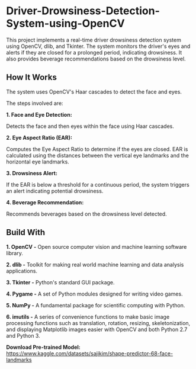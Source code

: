 # Driver-Drowsiness-Detection-System-using-OpenCV

This project implements a real-time driver drowsiness detection system using OpenCV, dlib, and Tkinter. The system monitors the driver's eyes and alerts if they are closed for a prolonged period, indicating drowsiness. It also provides beverage recommendations based on the drowsiness level.

## How It Works

The system uses OpenCV's Haar cascades to detect the face and eyes. 

The steps involved are:


**1. Face and Eye Detection:**

Detects the face and then eyes within the face using Haar cascades.


**2. Eye Aspect Ratio (EAR):**

Computes the Eye Aspect Ratio to determine if the eyes are closed.
EAR is calculated using the distances between the vertical eye landmarks and the horizontal eye landmarks.


**3. Drowsiness Alert:**

If the EAR is below a threshold for a continuous period, the system triggers an alert indicating potential drowsiness.


**4. Beverage Recommendation:**

Recommends beverages based on the drowsiness level detected.


## Build With

**1. OpenCV -**  Open source computer vision and machine learning software library.


**2. dlib -** Toolkit for making real world machine learning and data analysis applications.


**3. Tkinter -** Python's standard GUI package.


**4. Pygame -** A set of Python modules designed for writing video games.


**5. NumPy -** A fundamental package for scientific computing with Python.


**6. imutils -** A series of convenience functions to make basic image processing functions such as translation, rotation, resizing, skeletonization, and displaying Matplotlib images easier with OpenCV and both Python 2.7 and Python 3.




**Download Pre-trained Model:**  https://www.kaggle.com/datasets/sajikim/shape-predictor-68-face-landmarks
